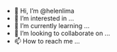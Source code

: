 - 👋 Hi, I’m @helenlima
- 👀 I’m interested in ...
- 🌱 I’m currently learning ...
- 💞️ I’m looking to collaborate on ...
- 📫 How to reach me ...

<!---
helenlima/helenlima is a ✨ special ✨ repository because its `README.md` (this file) appears on your GitHub profile.
You can click the Preview link to take a look at your changes.
--->
